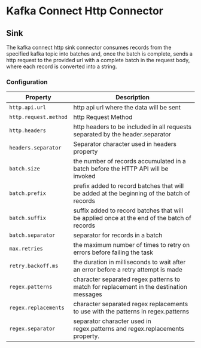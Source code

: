 # Kafka Connect Http Connector

## Sink

The kafka connect http sink connector consumes records from the specified kafka topic into batches and, once the batch is complete, sends a http request to the provided url with a complete batch in the request body, where each record is converted into a string.

### Configuration

|Property | Description |
|--- | --- |
|`http.api.url`|http api url where the data will be sent|
|`http.request.method`|http Request Method|
|`http.headers`|http headers to be included in all requests separated by the header.separator|
|`headers.separator`|Separator character used in headers property|
|`batch.size`|the number of records accumulated in a batch before the HTTP API will be invoked|
|`batch.prefix`|prefix added to record batches that will be added at the beginning of the batch of records|
|`batch.suffix`|suffix added to record batches that will be applied once at the end of the batch of records|
|`batch.separator`|separator for records in a batch|
|`max.retries`|the maximum number of times to retry on errors before failing the task|
|`retry.backoff.ms`|the duration in milliseconds to wait after an error before a retry attempt is made|
|`regex.patterns`|character separated regex patterns to match for replacement in the destination messages|
|`regex.replacements`|character separated regex replacements to use with the patterns in regex.patterns|
|`regex.separator`|separator character used in regex.patterns and regex.replacements property.|
